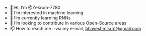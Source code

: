 - 👋 Hi, I’m @Zekrom-7780
- 👀 I’m interested in machine learning
- 🌱 I’m currently learning RNNs
- 💞️ I’m looking to contribute in various Open-Source areas
- 📫 How to reach me :-via my e-mail, bhaveshmisra1@gmail.com

<!---
Zekrom-7780/Zekrom-7780 is a ✨ special ✨ repository because its `README.md` (this file) appears on your GitHub profile.
You can click the Preview link to take a look at your changes.
--->
<!---https://github-profile-trophy.vercel.app/?username=Zekrom-7780&theme=gruvbox
